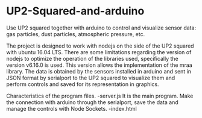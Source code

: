 # UP2-Squared-and-arduino
Use UP2 squared together with arduino to control and visualize sensor data: gas particles, dust particles, atmospheric pressure, etc.


The project is designed to work with nodejs on the side of the UP2 squared with ubuntu 16.04 LTS. There are some limitations regarding the version of nodejs to optimize the operation of the libraries used, specifically the version v6.16.0 is used. This version allows the implementation of the mraa library.
The data is obtained by the sensors installed in arduino and sent in JSON format by serialport to the UP2 squared to visualize them and perform controls and saved for its representation in graphics.

Characteristics of the program files.
-server.js  It is the main program. Make the connection with arduino through the serialport, save the data and manage the controls with Node Sockets.
-index.html 
